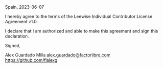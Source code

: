Spain, 2023-06-07

I hereby agree to the terms of the Leewise Individual Contributor License
Agreement v1.0.

I declare that I am authorized and able to make this agreement and sign this
declaration.

Signed,

Alex Guardado Milla alex.guardado@factorlibre.com https://github.com/flalexg
